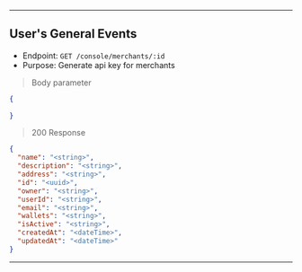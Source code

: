 
----------------------------------------------------------------------------------
## User's General Events
* Endpoint: `GET /console/merchants/:id`
* Purpose: Generate api key for merchants

> Body parameter

```json
{
  
}
```
> 200 Response

```json
{
  "name": "<string>",
  "description": "<string>",
  "address": "<string>",
  "id": "<uuid>",
  "owner": "<string>",
  "userId": "<string>",
  "email": "<string>",
  "wallets": "<string>",
  "isActive": "<string>",
  "createdAt": "<dateTime>",
  "updatedAt": "<dateTime>"
}
```
----------------------------------------------------------------------------------